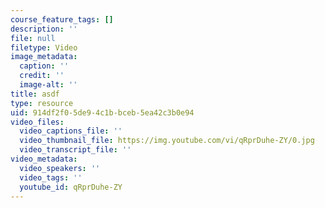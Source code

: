 ```yaml
---
course_feature_tags: []
description: ''
file: null
filetype: Video
image_metadata:
  caption: ''
  credit: ''
  image-alt: ''
title: asdf
type: resource
uid: 914df2f0-5de9-4c1b-bceb-5ea42c3b0e94
video_files:
  video_captions_file: ''
  video_thumbnail_file: https://img.youtube.com/vi/qRprDuhe-ZY/0.jpg
  video_transcript_file: ''
video_metadata:
  video_speakers: ''
  video_tags: ''
  youtube_id: qRprDuhe-ZY
---
```

